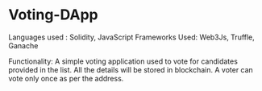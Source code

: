 # Voting-DApp

Languages used : Solidity, JavaScript
Frameworks Used: Web3Js, Truffle, Ganache

Functionality: A simple voting application used to vote for candidates provided in the list. All the details will be stored in blockchain.
A voter can vote only once as per the address.
